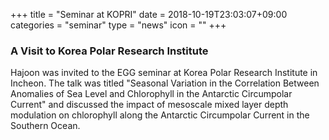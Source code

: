 +++
title = "Seminar at KOPRI"
date = 2018-10-19T23:03:07+09:00
categories = "seminar"
type = "news"
icon = ""
+++

### A Visit to Korea Polar Research Institute

Hajoon was invited to the EGG seminar at Korea Polar Research Institute in Incheon. The talk was titled "Seasonal Variation in the Correlation Between Anomalies of Sea Level and Chlorophyll in the Antarctic Circumpolar Current" and discussed the impact of mesoscale mixed layer depth modulation on chlorophyll along the Antarctic Circumpolar Current in the Southern Ocean.

